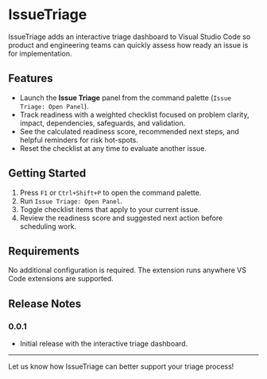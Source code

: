 # IssueTriage

IssueTriage adds an interactive triage dashboard to Visual Studio Code so product and engineering teams can quickly assess how ready an issue is for implementation.

## Features

- Launch the **Issue Triage** panel from the command palette (`Issue Triage: Open Panel`).
- Track readiness with a weighted checklist focused on problem clarity, impact, dependencies, safeguards, and validation.
- See the calculated readiness score, recommended next steps, and helpful reminders for risk hot-spots.
- Reset the checklist at any time to evaluate another issue.

## Getting Started

1. Press `F1` or `Ctrl+Shift+P` to open the command palette.
2. Run `Issue Triage: Open Panel`.
3. Toggle checklist items that apply to your current issue.
4. Review the readiness score and suggested next action before scheduling work.

## Requirements

No additional configuration is required. The extension runs anywhere VS Code extensions are supported.

## Release Notes

### 0.0.1

- Initial release with the interactive triage dashboard.

---

Let us know how IssueTriage can better support your triage process!
